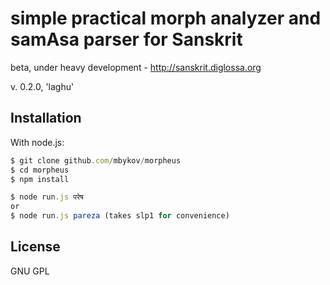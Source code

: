 # simple practical morph analyzer and samAsa parser for Sanskrit

beta, under heavy development - http://sanskrit.diglossa.org

v. 0.2.0, 'laghu'

## Installation

With node.js:

````javascript
$ git clone github.com/mbykov/morpheus
$ cd morpheus
$ npm install
````


````javascript
$ node run.js परेष
or
$ node run.js pareza (takes slp1 for convenience)
````

## License

  GNU GPL

